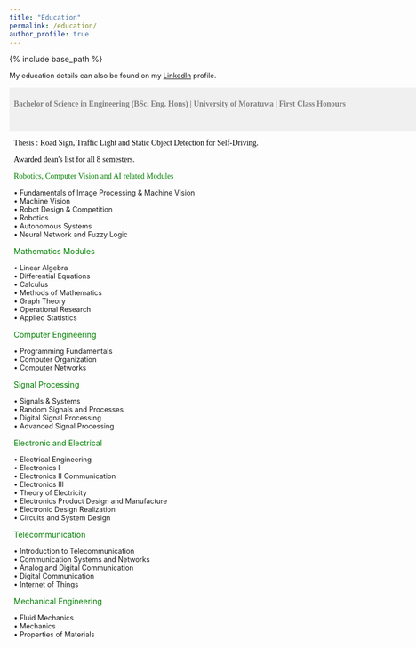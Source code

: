 ```yaml
---
title: "Education"
permalink: /education/
author_profile: true
---
```


{% include base_path %}


<span style="font-size:0.9em;text-align: justify;">My education details can also be found on my <a href="https://www.linkedin.com/in/sahan-hemachandra-2a3801164/">LinkedIn</a> profile.</span>

<span style="font-size:1em;font-family:georgia; color:gray;background-color: #F0F0F0;height: 4em; width: 57em; display:inline-block; vertical-align: middle; padding-top: 22px;padding-left: 8px;text-align: left"><b>Bachelor of Science in Engineering (BSc. Eng. Hons) | University of Moratuwa | First Class Honours</b></span><br/>

<span style="font-size:1em;font-family:georgia; color:black;padding-left: 8px;">Thesis : Road Sign, Traffic Light and Static Object Detection for Self-Driving.</span>

<span style="font-size:1em;font-family:georgia; color:black;padding-left: 8px;">Awarded dean's list for all 8 semesters.</span>

<span style="font-size:1em;font-family:georgia; color:green;padding-left: 8px;">Robotics, Computer Vision and AI related Modules</span>

<span style="font-size:0.9em; padding-left: 8px;"> &bull; Fundamentals of Image Processing & Machine Vision</span><br/>
<span style="font-size:0.9em; padding-left: 8px;"> &bull; Machine Vision</span><br/>
<span style="font-size:0.9em; padding-left: 8px;"> &bull; Robot Design & Competition</span><br/>
<span style="font-size:0.9em; padding-left: 8px;"> &bull; Robotics</span><br/>
<span style="font-size:0.9em; padding-left: 8px;"> &bull; Autonomous Systems</span><br/>
<span style="font-size:0.9em; padding-left: 8px;"> &bull; Neural Network and Fuzzy Logic</span><br/>


<span style="font-size:1em; color:green;padding-left: 8px;">Mathematics Modules</span>

<span style="font-size:0.9em; padding-left: 8px;"> &bull; Linear Algebra</span><br/>
<span style="font-size:0.9em; padding-left: 8px;"> &bull; Differential Equations</span><br/>
<span style="font-size:0.9em; padding-left: 8px;"> &bull; Calculus</span><br/>
<span style="font-size:0.9em; padding-left: 8px;"> &bull; Methods of Mathematics</span><br/>
<span style="font-size:0.9em; padding-left: 8px;"> &bull; Graph Theory</span><br/>
<span style="font-size:0.9em; padding-left: 8px;"> &bull; Operational Research</span><br/>
<span style="font-size:0.9em; padding-left: 8px;"> &bull; Applied Statistics</span><br/>

<span style="font-size:1em; color:green;padding-left: 8px;">Computer Engineering</span>

<span style="font-size:0.9em; padding-left: 8px;"> &bull; Programming Fundamentals</span><br/>
<span style="font-size:0.9em; padding-left: 8px;"> &bull; Computer Organization</span><br/>
<span style="font-size:0.9em; padding-left: 8px;"> &bull; Computer Networks</span><br/>

<span style="font-size:1em; color:green;padding-left: 8px;">Signal Processing</span>

<span style="font-size:0.9em; padding-left: 8px;"> &bull; Signals & Systems</span><br/>
<span style="font-size:0.9em; padding-left: 8px;"> &bull; Random Signals and Processes</span><br/>
<span style="font-size:0.9em; padding-left: 8px;"> &bull; Digital Signal Processing</span><br/>
<span style="font-size:0.9em; padding-left: 8px;"> &bull; Advanced Signal Processing</span><br/>

<span style="font-size:1em; color:green;padding-left: 8px;">Electronic and Electrical</span>

<span style="font-size:0.9em; padding-left: 8px;"> &bull; Electrical Engineering</span><br/>
<span style="font-size:0.9em; padding-left: 8px;"> &bull; Electronics I</span><br/>
<span style="font-size:0.9em; padding-left: 8px;"> &bull; Electronics II Communication</span><br/>
<span style="font-size:0.9em; padding-left: 8px;"> &bull; Electronics III</span><br/>
<span style="font-size:0.9em; padding-left: 8px;"> &bull; Theory of Electricity</span><br/>
<span style="font-size:0.9em; padding-left: 8px;"> &bull; Electronics Product Design and Manufacture</span><br/>
<span style="font-size:0.9em; padding-left: 8px;"> &bull; Electronic Design Realization</span><br/>
<span style="font-size:0.9em; padding-left: 8px;"> &bull; Circuits and System Design</span><br/>

<span style="font-size:1em; color:green;padding-left: 8px;">Telecommunication</span>

<span style="font-size:0.9em; padding-left: 8px;"> &bull; Introduction to Telecommunication</span><br/>
<span style="font-size:0.9em; padding-left: 8px;"> &bull; Communication Systems and Networks </span><br/>
<span style="font-size:0.9em; padding-left: 8px;"> &bull; Analog and Digital Communication</span><br/>
<span style="font-size:0.9em; padding-left: 8px;"> &bull; Digital Communication</span><br/>
<span style="font-size:0.9em; padding-left: 8px;"> &bull; Internet of Things</span><br/>

<span style="font-size:1em; color:green;padding-left: 8px;">Mechanical Engineering</span>

<span style="font-size:0.9em; padding-left: 8px;"> &bull; Fluid Mechanics</span><br/>
<span style="font-size:0.9em; padding-left: 8px;"> &bull; Mechanics</span><br/>
<span style="font-size:0.9em; padding-left: 8px;"> &bull; Properties of Materials</span><br/>





